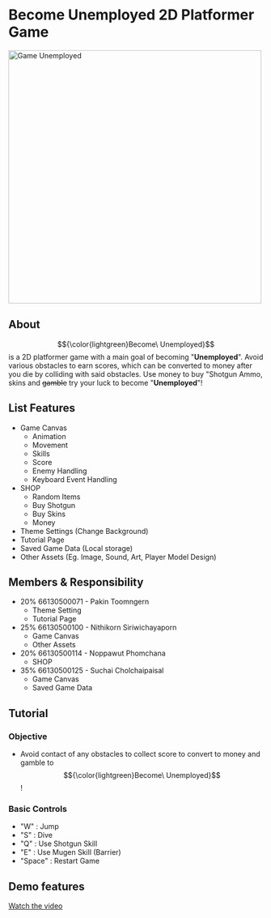 # Become Unemployed 2D Platformer Game 

<img src="https://github.com/user-attachments/assets/1a4d0996-0ed6-4f85-a7e7-e12ac35b3322" alt="Game Unemployed" width="500" />

## About
$${\color{lightgreen}Become\ Unemployed}$$ is a 2D platformer game with a main goal of becoming "**Unemployed**". Avoid various obstacles to earn scores, which can be converted to money after you die by colliding with said obstacles. Use money to buy "Shotgun Ammo, skins and ~~gamble~~ try your luck to become "**Unemployed**"!

## List Features
- Game Canvas
  - Animation
  - Movement
  - Skills
  - Score
  - Enemy Handling
  - Keyboard Event Handling
- SHOP
  - Random Items
  - Buy Shotgun
  - Buy Skins
  - Money
- Theme Settings (Change Background)
- Tutorial Page
- Saved Game Data (Local storage)
- Other Assets (Eg. Image, Sound, Art, Player Model Design)

## Members & Responsibility
- 20% 66130500071 - Pakin Toomngern
  - Theme Setting
  - Tutorial Page
- 25% 66130500100 - Nithikorn Siriwichayaporn
  - Game Canvas
  - Other Assets
- 20% 66130500114 - Noppawut Phomchana
  - SHOP
- 35% 66130500125 - Suchai Cholchaipaisal
  - Game Canvas
  - Saved Game Data

## Tutorial   
### Objective 
- Avoid contact of any obstacles to collect score to convert to money and gamble to $${\color{lightgreen}Become\ Unemployed}$$!
### Basic Controls
- "W" : Jump
- "S" : Dive
- "Q" : Use Shotgun Skill
- "E" : Use Mugen Skill (Barrier)
- "Space" : Restart Game

## Demo features
[Watch the video](https://drive.google.com/file/d/YOUR_VIDEO_ID/view)

